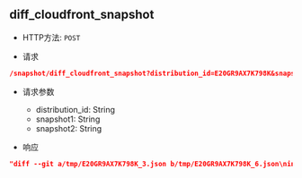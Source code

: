 ## diff_cloudfront_snapshot

- HTTP方法: `POST`

- 请求
```json
/snapshot/diff_cloudfront_snapshot?distribution_id=E20GR9AX7K798K&snapshot1=FirstSnapshot&snapshot2=SecondSnapshot
```

- 请求参数
    - distribution_id: String
    - snapshot1: String
    - snapshot2: String


- 响应
```json
"diff --git a/tmp/E20GR9AX7K798K_3.json b/tmp/E20GR9AX7K798K_6.json\nindex 4bded46..cb7824e 100644\n--- a/tmp/E20GR9AX7K798K_3.json\n+++ b/tmp/E20GR9AX7K798K_6.json\n@@ -99,7 +99,7 @@\n     \"CustomErrorResponses\": {\n         \"Quantity\": 0\n     },\n-    \"Comment\": \"my test for cf\",\n+    \"Comment\": \"my test for cf a new one\",\n     \"Logging\": {\n         \"Enabled\": false,\n         \"IncludeCookies\": false,\n"
```
